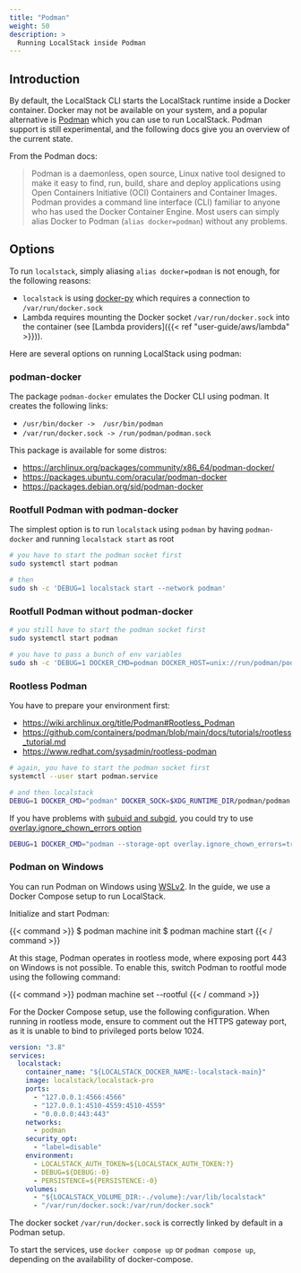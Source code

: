 ```yaml
---
title: "Podman"
weight: 50
description: >
  Running LocalStack inside Podman
---
```


## Introduction

By default, the LocalStack CLI starts the LocalStack runtime inside a Docker container.
Docker may not be available on your system, and a popular alternative is [Podman](https://podman.io/getting-started/) which you can use to run LocalStack.
Podman support is still experimental, and the following docs give you an overview of the current state.

From the Podman docs:

> Podman is a daemonless, open source, Linux native tool designed to make it easy to find, run, build, share and deploy applications using Open Containers Initiative (OCI) Containers and Container Images.
> Podman provides a command line interface (CLI) familiar to anyone who has used the Docker Container Engine.
> Most users can simply alias Docker to Podman (`alias docker=podman`) without any problems.

## Options

To run `localstack`, simply aliasing `alias docker=podman` is not enough, for the following reasons:
- `localstack` is using [docker-py](https://pypi.org/project/docker/) which requires a connection to `/var/run/docker.sock`
- Lambda requires mounting the Docker socket `/var/run/docker.sock` into the container (see [Lambda providers]({{< ref "user-guide/aws/lambda" >}})).

Here are several options on running LocalStack using podman:

### podman-docker

The package `podman-docker` emulates the Docker CLI using podman.
It creates the following links:
- `/usr/bin/docker ->  /usr/bin/podman`
- `/var/run/docker.sock -> /run/podman/podman.sock`

This package is available for some distros:
- https://archlinux.org/packages/community/x86_64/podman-docker/
- https://packages.ubuntu.com/oracular/podman-docker
- https://packages.debian.org/sid/podman-docker

### Rootfull Podman with podman-docker

The simplest option is to run `localstack` using `podman` by having `podman-docker` and running `localstack start` as root

```sh
# you have to start the podman socket first
sudo systemctl start podman

# then
sudo sh -c 'DEBUG=1 localstack start --network podman'
```

### Rootfull Podman without podman-docker

```sh
# you still have to start the podman socket first
sudo systemctl start podman

# you have to pass a bunch of env variables
sudo sh -c 'DEBUG=1 DOCKER_CMD=podman DOCKER_HOST=unix://run/podman/podman.sock DOCKER_SOCK=/run/podman/podman.sock localstack start --network podman'
```

### Rootless Podman

You have to prepare your environment first:
- https://wiki.archlinux.org/title/Podman#Rootless_Podman
- https://github.com/containers/podman/blob/main/docs/tutorials/rootless_tutorial.md
- https://www.redhat.com/sysadmin/rootless-podman

```sh
# again, you have to start the podman socket first
systemctl --user start podman.service

# and then localstack
DEBUG=1 DOCKER_CMD="podman" DOCKER_SOCK=$XDG_RUNTIME_DIR/podman/podman.sock DOCKER_HOST=unix://$XDG_RUNTIME_DIR/podman/podman.sock localstack start --network podman
```

If you have problems with [subuid and subgid](https://wiki.archlinux.org/title/Podman#Set_subuid_and_subgid), you could try to use [overlay.ignore_chown_errors option](https://www.redhat.com/sysadmin/controlling-access-rootless-podman-users)

```sh
DEBUG=1 DOCKER_CMD="podman --storage-opt overlay.ignore_chown_errors=true" DOCKER_SOCK=$XDG_RUNTIME_DIR/podman/podman.sock DOCKER_HOST=unix://$XDG_RUNTIME_DIR/podman/podman.sock localstack start --network podman
```

### Podman on Windows

You can run Podman on Windows using [WSLv2](https://learn.microsoft.com/en-us/windows/wsl/about#what-is-wsl-2).
In the guide, we use a Docker Compose setup to run LocalStack.

Initialize and start Podman:

{{< command >}}
$ podman machine init
$ podman machine start
{{< / command >}}

At this stage, Podman operates in rootless mode, where exposing port 443 on Windows is not possible.
To enable this, switch Podman to rootful mode using the following command:

{{< command >}}
podman machine set --rootful
{{< / command >}}

For the Docker Compose setup, use the following configuration.
When running in rootless mode, ensure to comment out the HTTPS gateway port, as it is unable to bind to privileged ports below 1024.

```yaml
version: "3.8"
services:
  localstack:
    container_name: "${LOCALSTACK_DOCKER_NAME:-localstack-main}"
    image: localstack/localstack-pro
    ports:
      - "127.0.0.1:4566:4566"
      - "127.0.0.1:4510-4559:4510-4559"
      - "0.0.0.0:443:443"
    networks:
      - podman
    security_opt:
      - "label=disable"
    environment:
      - LOCALSTACK_AUTH_TOKEN=${LOCALSTACK_AUTH_TOKEN:?}
      - DEBUG=${DEBUG:-0}
      - PERSISTENCE=${PERSISTENCE:-0}
    volumes:
      - "${LOCALSTACK_VOLUME_DIR:-./volume}:/var/lib/localstack"
      - "/var/run/docker.sock:/var/run/docker.sock"
```

The docker socket `/var/run/docker.sock` is correctly linked by default in a Podman setup.

To start the services, use `docker compose up` or `podman compose up`, depending on the availability of docker-compose.
